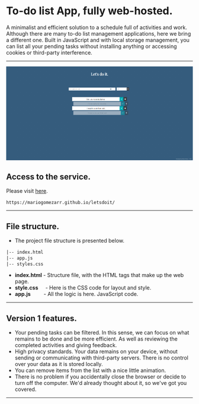 # To-do list App, fully web-hosted.
A minimalist and efficient solution to a schedule full of activities and work. Although there are many to-do list management applications, here we bring a different one. Built in JavaScript and with local storage management, you can list all your pending tasks without installing anything or accessing cookies or third-party interference.

___

![Application Overview](./readme/letsdoit.png)

## Access to the service.
Please visit [here](https://mariogomezarr.github.io/letsdoit/).
```
https://mariogomezarr.github.io/letsdoit/
```

___


## File structure.
* The project file structure is presented below.

```
|-- index.html
|-- app.js
|-- styles.css
```
* **index.html** - Structure file, with the HTML tags that make up the web page.
* **style.css** &nbsp;&nbsp;&nbsp;&nbsp;- Here is the CSS code for layout and style.
* **app.js** &nbsp;&nbsp;&nbsp;&nbsp;&nbsp;&nbsp;&nbsp; - All the logic is here. JavaScript code.

___

## Version 1 features.

* Your pending tasks can be filtered. In this sense, we can focus on what remains to be done and be more efficient. As well as reviewing the completed activities and giving feedback.
* High privacy standards. Your data remains on your device, without sending or communicating with third-party servers. There is no control over your data as it is stored locally.
* You can remove items from the list with a nice little animation.
* There is no problem if you accidentally close the browser or decide to turn off the computer. We'd already thought about it, so we've got you covered.

___
